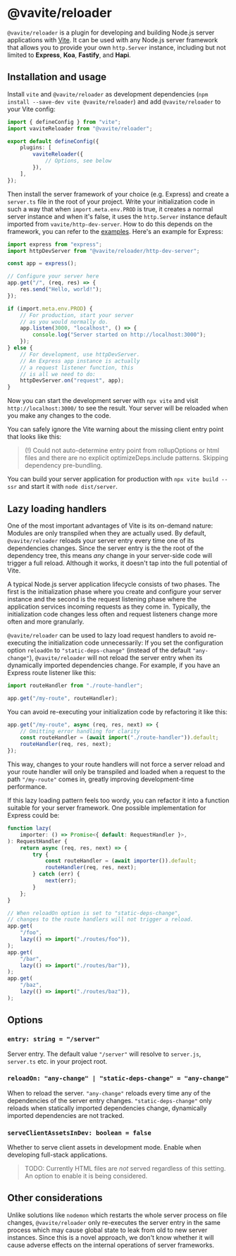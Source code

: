 # @vavite/reloader

`@vavite/reloader` is a plugin for developing and building Node.js server applications with [Vite](https://vitejs.dev). It can be used with any Node.js server framework that allows you to provide your own `http.Server` instance, including but not limited to **Express**, **Koa**, **Fastify**, and **Hapi**.

## Installation and usage

Install `vite` and `@vavite/reloader` as development dependencies (`npm install --save-dev vite @vavite/reloader`) and add `@vavite/reloader` to your Vite config:

```ts
import { defineConfig } from "vite";
import vaviteReloader from "@vavite/reloader";

export default defineConfig({
	plugins: [
		vaviteReloader({
			// Options, see below
		}),
	],
});
```

Then install the server framework of your choice (e.g. Express) and create a `server.ts` file in the root of your project. Write your initialization code in such a way that when `import.meta.env.PROD` is true, it creates a normal server instance and when it's false, it uses the `http.Server` instance default imported from `vavite/http-dev-server`. How to do this depends on the framework, you can refer to the [examples](#examples). Here's an example for Express:

```ts
import express from "express";
import httpDevServer from "@vavite/reloader/http-dev-server";

const app = express();

// Configure your server here
app.get("/", (req, res) => {
	res.send("Hello, world!");
});

if (import.meta.env.PROD) {
	// For production, start your server
	// as you would normally do.
	app.listen(3000, "localhost", () => {
		console.log("Server started on http://localhost:3000");
	});
} else {
	// For development, use httpDevServer.
	// An Express app instance is actually
	// a request listener function, this
	// is all we need to do:
	httpDevServer.on("request", app);
}
```

Now you can start the development server with `npx vite` and visit `http://localhost:3000/` to see the result. Your server will be reloaded when you make any changes to the code.

You can safely ignore the Vite warning about the missing client entry point that looks like this:

> (!) Could not auto-determine entry point from rollupOptions or html files and there are no explicit optimizeDeps.include patterns. Skipping dependency pre-bundling.

You can build your server application for production with `npx vite build --ssr` and start it with `node dist/server`.

## Lazy loading handlers

One of the most important advantages of Vite is its on-demand nature: Modules are only transpiled when they are actually used. By default, `@vavite/reloader` reloads your server entry every time one of its dependencies changes. Since the server entry is the the root of the dependency tree, this means _any_ change in your server-side code will trigger a full reload. Although it works, it doesn't tap into the full potential of Vite.

A typical Node.js server application lifecycle consists of two phases. The first is the initialization phase where you create and configure your server instance and the second is the request listening phase where the application services incoming requests as they come in. Typically, the initialization code changes less often and request listeners change more often and more granularly.

`@vavite/reloader` can be used to lazy load request handlers to avoid re-executing the initialization code unnecessarily: If you set the configuration option `reloadOn` to `"static-deps-change"` (instead of the default `"any-change"`), `@vavite/reloader` will not reload the server entry when its dynamically imported dependencies change. For example, if you have an Express route listener like this:

```ts
import routeHandler from "./route-handler";

app.get("/my-route", routeHandler);
```

You can avoid re-executing your initialization code by refactoring it like this:

```ts
app.get("/my-route", async (req, res, next) => {
	// Omitting error handling for clarity
	const routeHandler = (await import("./route-handler")).default;
	routeHandler(req, res, next);
});
```

This way, changes to your route handlers will not force a server reload and your route handler will only be transpiled and loaded when a request to the path `"/my-route"` comes in, greatly improving development-time performance.

If this lazy loading pattern feels too wordy, you can refactor it into a function suitable for your server framework. One possible implementation for Express could be:

```ts
function lazy(
	importer: () => Promise<{ default: RequestHandler }>,
): RequestHandler {
	return async (req, res, next) => {
		try {
			const routeHandler = (await importer()).default;
			routeHandler(req, res, next);
		} catch (err) {
			next(err);
		}
	};
}

// When reloadOn option is set to "static-deps-change",
// changes to the route handlers will not trigger a reload.
app.get(
	"/foo",
	lazy(() => import("./routes/foo")),
);
app.get(
	"/bar",
	lazy(() => import("./routes/bar")),
);
app.get(
	"/baz",
	lazy(() => import("./routes/baz")),
);
```

## Options

### `entry: string = "/server"`

Server entry. The default value `"/server"` will resolve to `server.js`, `server.ts` etc. in your project root.

### `reloadOn: "any-change" | "static-deps-change" = "any-change"`

When to reload the server. `"any-change"` reloads every time any of the dependencies of the server entry changes. `"static-deps-change"` only reloads when statically imported dependencies change, dynamically imported dependencies are not tracked.

### `serveClientAssetsInDev: boolean = false`

Whether to serve client assets in development mode. Enable when developing full-stack applications.

> TODO: Currently HTML files are _not_ served regardless of this setting. An option to enable it is being considered.

## Other considerations

Unlike solutions like `nodemon` which restarts the whole server process on file changes, `@vavite/reloader` only re-executes the server entry in the same process which may cause global state to leak from old to new server instances. Since this is a novel approach, we don't know whether it will cause adverse effects on the internal operations of server frameworks.
